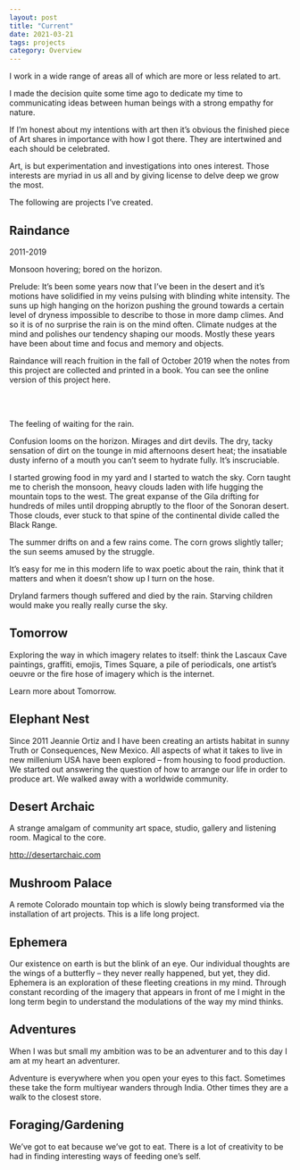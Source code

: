```yaml
---
layout: post
title: "Current" 
date: 2021-03-21 
tags: projects 
category: Overview 
---
```


I work in a wide range of areas all of which are more or less related to art.

I made the decision quite some time ago to dedicate my time to communicating ideas between human beings with a strong empathy for nature.

If I’m honest about my intentions with art then it’s obvious the finished piece of Art shares in importance with how I got there. They are intertwined and each should be celebrated.

Art, is but experimentation and investigations into ones interest. Those interests are myriad in us all and by giving license to delve deep we grow the most.

The following are projects I’ve created. 

## Raindance

2011-2019

Monsoon hovering; bored on the horizon.

Prelude:
It’s been some years now that I’ve been in the desert and it’s motions have solidified in my veins pulsing with blinding white intensity. The suns up high hanging on the horizon pushing the ground towards a certain level of dryness impossible to describe to those in more damp climes. And so it is of no surprise the rain is on the mind often. Climate nudges at the mind and polishes our tendency shaping our moods. Mostly these years have been about time and focus and memory and objects.

Raindance will reach fruition in the fall of October 2019 when the notes from this project are collected and printed in a book. You can see the online version of this project here.

<br/><br/>

The feeling of waiting for the rain.

Confusion looms on the horizon. Mirages and dirt devils. The dry, tacky sensation of dirt on the tounge in mid afternoons desert heat; the insatiable dusty inferno of a mouth you can’t seem to hydrate fully. It’s inscruciable.

I started growing food in my yard and I started to watch the sky. Corn taught me to cherish the monsoon, heavy clouds laden with life hugging the mountain tops to the west. The great expanse of the Gila drifting for hundreds of miles until dropping abruptly to the floor of the Sonoran desert. Those clouds, ever stuck to that spine of the continental divide called the Black Range.

The summer drifts on and a few rains come. The corn grows slightly taller; the sun seems amused by the struggle.

It’s easy for me in this modern life to wax poetic about the rain, think that it matters and when it doesn’t show up I turn on the hose.

Dryland farmers though suffered and died by the rain. Starving children would make you really really curse the sky.


## Tomorrow

Exploring the way in which imagery relates to itself: think the Lascaux Cave paintings, graffiti, emojis, Times Square, a pile of periodicals, one artist’s oeuvre or the fire hose of imagery which is the internet.

Learn more about Tomorrow.

## Elephant Nest

Since 2011 Jeannie Ortiz and I have been creating an artists habitat in sunny Truth or Consequences, New Mexico. All aspects of what it takes to live in new millenium USA have been explored – from housing to food production. We started out answering the question of how to arrange our life in order to produce art. We walked away with a worldwide community.

## Desert Archaic

A strange amalgam of community art space, studio, gallery and listening room. Magical to the core.

http://desertarchaic.com

## Mushroom Palace

A remote Colorado mountain top which is slowly being transformed via the installation of art projects. This is a life long project.

## Ephemera

Our existence on earth is but the blink of an eye. Our individual thoughts are the wings of a butterfly – they never really happened, but yet, they did. Ephemera is an exploration of these fleeting creations in my mind. Through constant recording of the imagery that appears in front of me I might in the long term begin to understand the modulations of the way my mind thinks.

## Adventures

When I was but small my ambition was to be an adventurer and to this day I am at my heart an adventurer.

Adventure is everywhere when you open your eyes to this fact. Sometimes these take the form multiyear wanders through India. Other times they are a walk to the closest store.

## Foraging/Gardening

We’ve got to eat because we’ve got to eat. There is a lot of creativity to be had in finding interesting ways of feeding one’s self.

